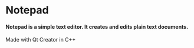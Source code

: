 # Notepad

#### Notepad is a simple text editor. It creates and edits plain text documents.

Made with Qt Creator in C++